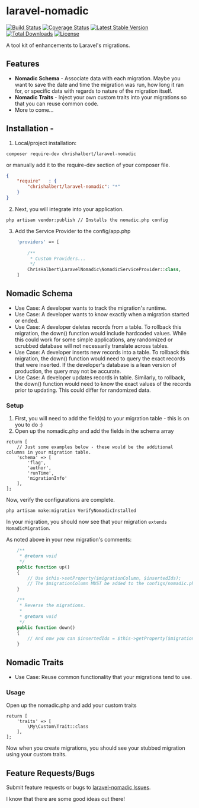 # laravel-nomadic
[![Build Status](https://travis-ci.org/chrishalbert/laravel-nomadic.svg?branch=master)](https://travis-ci.org/chrishalbert/laravel-nomadic)
[![Coverage Status](https://coveralls.io/repos/github/chrishalbert/laravel-nomadic/badge.svg?branch=master)](https://coveralls.io/github/chrishalbert/laravel-nomadic?branch=master)
[![Latest Stable Version](https://poser.pugx.org/chrishalbert/laravel-nomadic/v/stable)](https://packagist.org/packages/chrishalbert/laravel-nomadic)
[![Total Downloads](https://poser.pugx.org/chrishalbert/laravel-nomadic/downloads)](https://packagist.org/packages/chrishalbert/laravel-nomadic)
[![License](https://poser.pugx.org/chrishalbert/laravel-nomadic/license)](https://packagist.org/packages/chrishalbert/laravel-nomadic)


A tool kit of enhancements to Laravel's migrations. 

## Features
* **Nomadic Schema** - Associate data with each migration. Maybe you want to save the date and time the migration was run, 
how long it ran for, or specific data with regards to nature of the migration itself.
* **Nomadic Traits** - Inject your own custom traits into your migrations so that you can reuse common code.
* More to come...

## Installation - 

1. Local/project installation:

```
composer require-dev chrishalbert/laravel-nomadic
```

or manually add it to the require-dev section of your composer file.

```json
{
    "require"   : {
        "chrishalbert/laravel-nomadic": "*"
    }
}
```

2. Next, you will integrate into your application.
```
php artisan vendor:publish // Installs the nomadic.php config
```

3. Add the Service Provider to the config/app.php
```php
    'providers' => [
    
        /**
         * Custom Providers...
         */
        ChrisHalbert\LaravelNomadic\NomadicServiceProvider::class,        
    ]
```

## Nomadic Schema 
* Use Case: A developer wants to track the migration's runtime.
* Use Case: A developer wants to know exactly when a migration started or ended.
* Use Case: A developer deletes records from a table. To rollback this migration, the down() function would include
hardcoded values. While this could work for some simple applications, any randomized or scrubbed database will not 
necessarily translate across tables.
* Use Case: A developer inserts new records into a table. To rollback this migration, the down() function would need
to query the exact records that were inserted. If the developer's database is a lean version of production, the query
may not be accurate. 
* Use Case: A developer updates records in table. Similarly, to rollback, the down() function would need to know the
exact values of the records prior to updating. This could differ for randomized data.
   
### Setup
1. First, you will need to add the field(s) to your migration table - this is on you to do :)
2. Open up the nomadic.php and add the fields in the schema array
```
return [
    // Just some examples below - these would be the additional columns in your migration table.
    'schema' => [
        'flag',           
        'author',
        'runTime',
        'migrationInfo'
    ],
];
```

Now, verify the configurations are complete.
```
php artisan make:migration VerifyNomadicInstalled
```

In your migration, you should now see that your migration `extends NomadicMigration`.

As noted above in your new migration's comments:
```php
    /**
     * @return void
     */
    public function up()
    {
        // Use $this->setProperty($migrationColumn, $insertedIds);
        // The $migrationColumn MUST be added to the configs/nomadic.php
    }

    /**
     * Reverse the migrations.
     *
     * @return void
     */
    public function down()
    {
        // And now you can $insertedIds = $this->getProperty($migrationColumn) and delete
    }
```    

## Nomadic Traits 
* Use Case: Reuse common functionality that your migrations tend to use.
   
### Usage 
Open up the nomadic.php and add your custom traits
```
return [
    'traits' => [
        \My\Custom\Trait::class
    ],
];
```
Now when you create migrations, you should see your stubbed migration using your custom traits.
 
## Feature Requests/Bugs
   Submit feature requests or bugs to [laravel-nomadic Issues](https://github.com/chrishalbert/laravel-nomadic/issues).
   
   I know that there are some good ideas out there!
